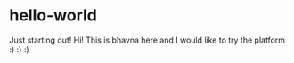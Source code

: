 # hello-world
Just starting out!
Hi! This is bhavna here and I would like to try the platform :) :) :)
